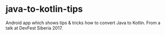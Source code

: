 # java-to-kotlin-tips
Android app which shows tips &amp; tricks how to convert Java to Kotlin. From a talk at DevFest Siberia 2017.
